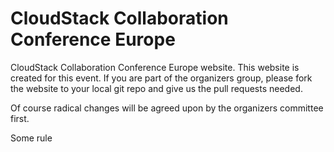 CloudStack Collaboration Conference Europe
==========================================

CloudStack Collaboration Conference Europe website. This website is created for this event. If you are part of the organizers group, please fork the website to your local git repo and give us the pull requests needed.

Of course radical changes will be agreed upon by the organizers committee first.

Some rule


